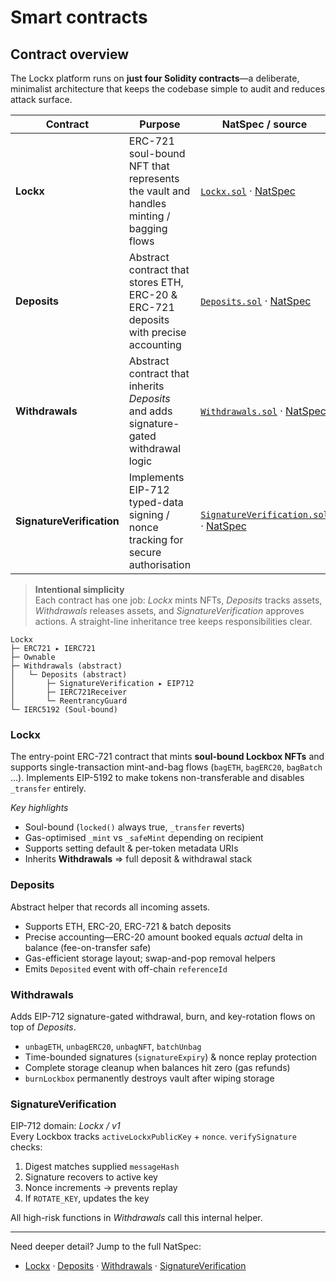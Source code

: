# Smart contracts

## Contract overview

The Lockx platform runs on **just four Solidity contracts**—a deliberate, minimalist architecture that keeps the codebase simple to audit and reduces attack surface.

| Contract | Purpose | NatSpec / source |
|----------|---------|------------------|
| **Lockx** | ERC-721 soul-bound NFT that represents the vault and handles minting / bagging flows | [`Lockx.sol`](https://github.com/richardjaee/Lockx-Contracts/blob/main/contracts/Lockx.sol) · [NatSpec](api/Lockx.md) |
| **Deposits** | Abstract contract that stores ETH, ERC-20 & ERC-721 deposits with precise accounting | [`Deposits.sol`](https://github.com/richardjaee/Lockx-Contracts/blob/main/contracts/Deposits.sol) · [NatSpec](api/Deposits.md) |
| **Withdrawals** | Abstract contract that inherits *Deposits* and adds signature-gated withdrawal logic | [`Withdrawals.sol`](https://github.com/richardjaee/Lockx-Contracts/blob/main/contracts/Withdrawals.sol) · [NatSpec](api/Withdrawals.md) |
| **SignatureVerification** | Implements EIP-712 typed-data signing / nonce tracking for secure authorisation | [`SignatureVerification.sol`](https://github.com/richardjaee/Lockx-Contracts/blob/main/contracts/SignatureVerification.sol) · [NatSpec](api/SignatureVerification.md) |

> **Intentional simplicity**  
> Each contract has one job: *Lockx* mints NFTs, *Deposits* tracks assets, *Withdrawals* releases assets, and *SignatureVerification* approves actions. A straight-line inheritance tree keeps responsibilities clear.

```
Lockx
├─ ERC721 ▸ IERC721
├─ Ownable
├─ Withdrawals (abstract)
│   └─ Deposits (abstract)
│       ├─ SignatureVerification ▸ EIP712
│       ├─ IERC721Receiver
│       └─ ReentrancyGuard
└─ IERC5192 (Soul-bound)
```

### Lockx
The entry-point ERC-721 contract that mints **soul-bound Lockbox NFTs** and supports single-transaction mint-and-bag flows (`bagETH`, `bagERC20`, `bagBatch` …). Implements EIP-5192 to make tokens non-transferable and disables `_transfer` entirely. 

*Key highlights*
* Soul-bound (`locked()` always true, `_transfer` reverts)
* Gas-optimised `_mint` vs `_safeMint` depending on recipient
* Supports setting default & per-token metadata URIs
* Inherits **Withdrawals** ⇒ full deposit & withdrawal stack

### Deposits
Abstract helper that records all incoming assets.

* Supports ETH, ERC-20, ERC-721 & batch deposits
* Precise accounting—ERC-20 amount booked equals *actual* delta in balance (fee-on-transfer safe)
* Gas-efficient storage layout; swap-and-pop removal helpers
* Emits `Deposited` event with off-chain `referenceId`

### Withdrawals
Adds EIP-712 signature-gated withdrawal, burn, and key-rotation flows on top of *Deposits*.

* `unbagETH`, `unbagERC20`, `unbagNFT`, `batchUnbag`
* Time-bounded signatures (`signatureExpiry`) & nonce replay protection
* Complete storage cleanup when balances hit zero (gas refunds)
* `burnLockbox` permanently destroys vault after wiping storage

### SignatureVerification
EIP-712 domain: *Lockx / v1*  
Every Lockbox tracks `activeLockxPublicKey` + `nonce`. `verifySignature` checks:

1. Digest matches supplied `messageHash`
2. Signature recovers to active key
3. Nonce increments → prevents replay
4. If `ROTATE_KEY`, updates the key

All high-risk functions in *Withdrawals* call this internal helper.

---

Need deeper detail? Jump to the full NatSpec:

* [Lockx](api/Lockx.md) · [Deposits](api/Deposits.md) · [Withdrawals](api/Withdrawals.md) · [SignatureVerification](api/SignatureVerification.md)

